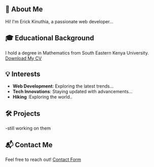 ## 📝 About Me
Hi! I'm Erick Kinuthia, a passionate web developer...

## 🎓 Educational Background
I hold a degree in Mathematics from South Eastern Kenya University. [Download My CV](link-to-your-cv)

## 💡 Interests
- **Web Development**: Exploring the latest trends...
- **Tech Innovations**: Staying updated with advancements...
- **Hiking** :Exploring the world..

## 🛠️ Projects
-still working on them

## 📬 Contact Me
Feel free to reach out! [Contact Form]([(https://docs.google.com/forms/d/e/1FAIpQLSdFhwu75ioTBnnIx5Gy0cizJXz1I3QANzbEH3Vqvu9aAdaU1A/viewform?usp=sf_link))
